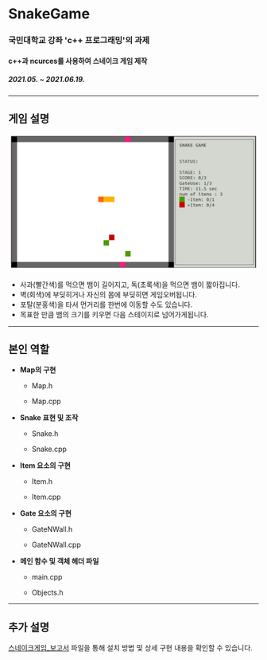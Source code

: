 # SnakeGame
### 국민대학교 강좌 'c++ 프로그래밍'의 과제
#### c++과 ncurces를 사용하여 스네이크 게임 제작
##### 2021.05. ~ 2021.06.19.
---
## 게임 설명
![게임이미지](./SnakeGame.png)

  
- 사과(빨간색)를 먹으면 뱀이 길어지고, 독(초록색)을 먹으면 뱀이 짧아집니다. 
- 벽(회색)에 부딪히거나 자신의 몸에 부딪히면 게임오버됩니다.
- 포탈(분홍색)을 타서 먼거리를 한번에 이동할 수도 있습니다.
- 목표한 만큼 뱀의 크기를 키우면 다음 스테이지로 넘어가게됩니다.

---
## 본인 역할
- **Map의 구현**

  - Map.h 

  - Map.cpp         

- **Snake 표현 및 조작**

  - Snake.h    

  - Snake.cpp         

- **Item 요소의 구현**

  - Item.h       

  - Item.cpp          

- **Gate 요소의 구현**

  - GateNWall.h     

  - GateNWall.cpp    


- **메인 함수 및 객체 헤더 파일**

  - main.cpp    

  - Objects.h   

---
## 추가 설명
  [스네이크게임_보고서](./최종보고서_스네이크게임_말하는감자들.pdf) 파일을 통해 설치 방법 및 상세 구현 내용을 확인할 수 있습니다.
